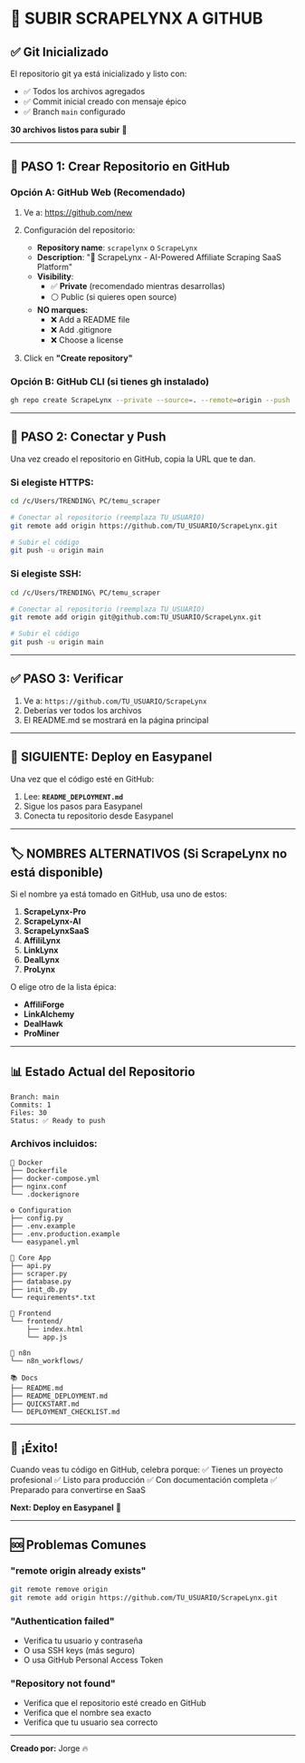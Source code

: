 # 🚀 SUBIR SCRAPELYNX A GITHUB

## ✅ Git Inicializado

El repositorio git ya está inicializado y listo con:
- ✅ Todos los archivos agregados
- ✅ Commit inicial creado con mensaje épico
- ✅ Branch `main` configurado

**30 archivos listos para subir** 🎉

---

## 📝 PASO 1: Crear Repositorio en GitHub

### Opción A: GitHub Web (Recomendado)

1. Ve a: https://github.com/new
2. Configuración del repositorio:
   - **Repository name**: `scrapelynx` o `ScrapeLynx`
   - **Description**: "🐆 ScrapeLynx - AI-Powered Affiliate Scraping SaaS Platform"
   - **Visibility**:
     - ✅ **Private** (recomendado mientras desarrollas)
     - ⚪ Public (si quieres open source)
   - **NO marques:**
     - ❌ Add a README file
     - ❌ Add .gitignore
     - ❌ Choose a license

3. Click en **"Create repository"**

### Opción B: GitHub CLI (si tienes gh instalado)

```bash
gh repo create ScrapeLynx --private --source=. --remote=origin --push
```

---

## 🔗 PASO 2: Conectar y Push

Una vez creado el repositorio en GitHub, copia la URL que te dan.

### Si elegiste HTTPS:

```bash
cd /c/Users/TRENDING\ PC/temu_scraper

# Conectar al repositorio (reemplaza TU_USUARIO)
git remote add origin https://github.com/TU_USUARIO/ScrapeLynx.git

# Subir el código
git push -u origin main
```

### Si elegiste SSH:

```bash
cd /c/Users/TRENDING\ PC/temu_scraper

# Conectar al repositorio (reemplaza TU_USUARIO)
git remote add origin git@github.com:TU_USUARIO/ScrapeLynx.git

# Subir el código
git push -u origin main
```

---

## ✅ PASO 3: Verificar

1. Ve a: `https://github.com/TU_USUARIO/ScrapeLynx`
2. Deberías ver todos los archivos
3. El README.md se mostrará en la página principal

---

## 🎯 SIGUIENTE: Deploy en Easypanel

Una vez que el código esté en GitHub:

1. Lee: **`README_DEPLOYMENT.md`**
2. Sigue los pasos para Easypanel
3. Conecta tu repositorio desde Easypanel

---

## 🏷️ NOMBRES ALTERNATIVOS (Si ScrapeLynx no está disponible)

Si el nombre ya está tomado en GitHub, usa uno de estos:

1. **ScrapeLynx-Pro**
2. **ScrapeLynx-AI**
3. **ScrapeLynxSaaS**
4. **AffiliLynx**
5. **LinkLynx**
6. **DealLynx**
7. **ProLynx**

O elige otro de la lista épica:
- **AffiliForge**
- **LinkAlchemy**
- **DealHawk**
- **ProMiner**

---

## 📊 Estado Actual del Repositorio

```
Branch: main
Commits: 1
Files: 30
Status: ✅ Ready to push
```

### Archivos incluidos:

```
🐳 Docker
├── Dockerfile
├── docker-compose.yml
├── nginx.conf
└── .dockerignore

⚙️ Configuration
├── config.py
├── .env.example
├── .env.production.example
└── easypanel.yml

🔧 Core App
├── api.py
├── scraper.py
├── database.py
├── init_db.py
└── requirements*.txt

🎨 Frontend
└── frontend/
    ├── index.html
    └── app.js

🔄 n8n
└── n8n_workflows/

📚 Docs
├── README.md
├── README_DEPLOYMENT.md
├── QUICKSTART.md
└── DEPLOYMENT_CHECKLIST.md
```

---

## 🎉 ¡Éxito!

Cuando veas tu código en GitHub, celebra porque:
✅ Tienes un proyecto profesional
✅ Listo para producción
✅ Con documentación completa
✅ Preparado para convertirse en SaaS

**Next: Deploy en Easypanel** 🚀

---

## 🆘 Problemas Comunes

### "remote origin already exists"

```bash
git remote remove origin
git remote add origin https://github.com/TU_USUARIO/ScrapeLynx.git
```

### "Authentication failed"

- Verifica tu usuario y contraseña
- O usa SSH keys (más seguro)
- O usa GitHub Personal Access Token

### "Repository not found"

- Verifica que el repositorio esté creado en GitHub
- Verifica que el nombre sea exacto
- Verifica que tu usuario sea correcto

---

**Creado por:** Jorge 🔥
